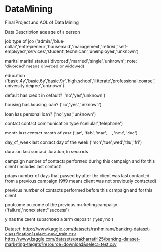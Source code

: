 # DataMining
Final Project and AOL of Data Mining

Data Description
age
age of a person

job
type of job ('admin.','blue-collar','entrepreneur','housemaid','management','retired','self-employed','services','student','technician','unemployed','unknown')

marital
marital status ('divorced','married','single','unknown'; note: 'divorced' means divorced or widowed)

education
('basic.4y','basic.6y','basic.9y','high.school','illiterate','professional.course','university.degree','unknown')

default
has credit in default? ('no','yes','unknown')

housing
has housing loan? ('no','yes','unknown')

loan
has personal loan? ('no','yes','unknown')

contact
contact communication type ('cellular','telephone')

month
last contact month of year ('jan', 'feb', 'mar', ..., 'nov', 'dec')

day_of_week
last contact day of the week ('mon','tue','wed','thu','fri')

duration
last contact duration, in seconds

campaign
number of contacts performed during this campaign and for this client (includes last contact)

pdays
number of days that passed by after the client was last contacted from a previous campaign (999 means client was not previously contacted)

previous
number of contacts performed before this campaign and for this client

poutcome
outcome of the previous marketing campaign ('failure','nonexistent','success')

y
has the client subscribed a term deposit? ('yes','no')

Dataset: 
https://www.kaggle.com/datasets/rashmiranu/banking-dataset-classification?select=new_train.csv
https://www.kaggle.com/datasets/prakharrathi25/banking-dataset-marketing-targets?resource=download&select=test.csv
